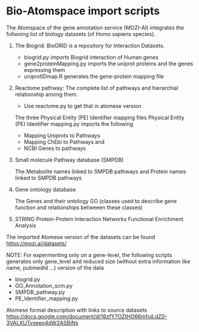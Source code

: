 
Bio-Atomspace import scripts
============================

The Atomspace of the gene annotation service (MOZI-AI) integrates the follwoing 
list of biology datasets (of Homo sapiens species).

1. The Biogrid: BioGRID is a repository for Interaction Datasets. 
   - biogrid.py imports Biogrid interaction of Human genes
   - gene2proteinMapping.py imports the uniprot proteins and the genes expressing them
   - uniprotIDmap.R generates the gene-protein mapping file

2. Reactome pathway: The complete list of pathways and hierarchial relationship among them.
   - Use reactome.py to get that in atomese version

   The three Physical Entity (PE) Identifier mapping files 
   Physical Entity (PE) Identifier mapping.py imports the following
	- Mapping Uniprots to Pathways
	- Mapping ChEbi to Pathways and
	- NCBI Genes to pathways

3. Small molecule Pathway database (SMPDB)

   The Metabolite names linked to SMPDB pathways and Protein names linked to SMPDB pathways

4. Gene ontology database

   The Genes and their ontology GO (classes used to describe gene function
   and relationships betweeen these classes)

5. STRING Protein-Protein Interaction Networks Functional Enrichment Analysis

The imported Atomese version of the datasets can be found https://mozi.ai/datasets/

NOTE: For expermenting only on a gene-level, the following scripts generates only gene_level and reduced size (without extra information like name, pubmedId ...) version of the data

- biogrid.py
- GO_Annotation_scm.py
- SMPDB_pathway.py
- PE_Identifier_mapping.py

Atomese format description with links to source datasets https://docs.google.com/document/d/16zfY7OZtHO66mfujLdZ0-3VALXUTvxeeo4dW2ASBiNs
